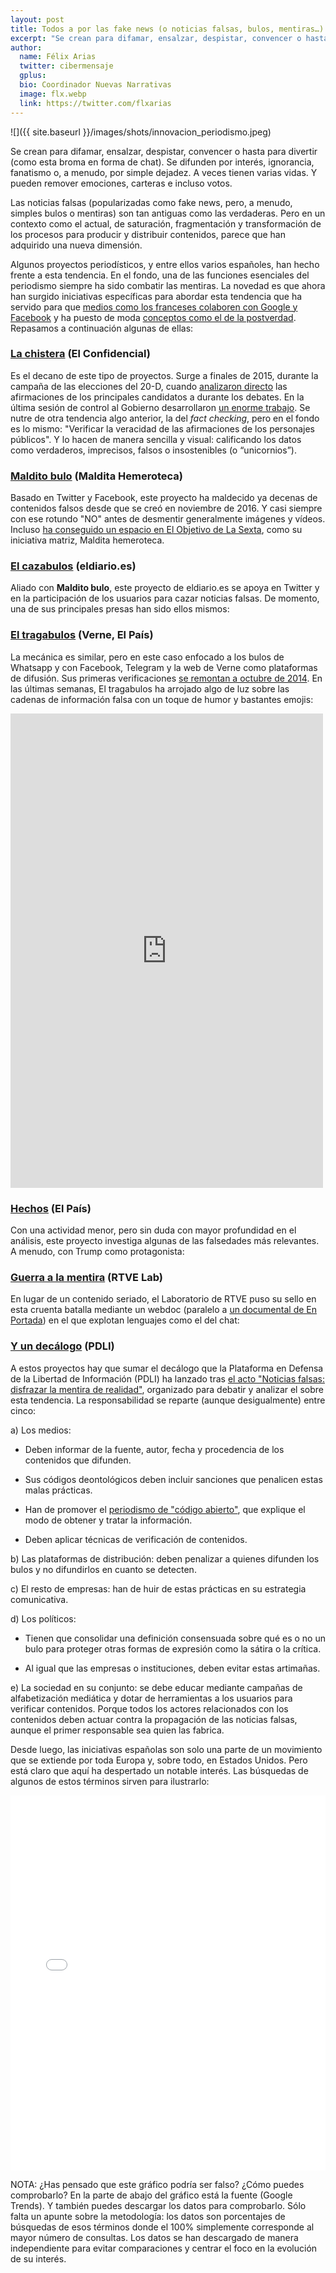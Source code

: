 ```yaml
---
layout: post
title: Todos a por las fake news (o noticias falsas, bulos, mentiras…)
excerpt: "Se crean para difamar, ensalzar, despistar, convencer o hasta para divertir (como esta broma en forma de chat). Se difunden por interés, ignorancia, fanatismo o, a menudo, por simple dejadez. A veces tienen varias vidas. Y pueden remover emociones, carteras e incluso votos."
author:
  name: Félix Arias
  twitter: cibermensaje
  gplus:  
  bio: Coordinador Nuevas Narrativas
  image: flx.webp
  link: https://twitter.com/flxarias
---
```

![]({{ site.baseurl }}/images/shots/innovacion_periodismo.jpeg)

Se crean para difamar, ensalzar, despistar, convencer o hasta para divertir (como esta broma en forma de chat). Se difunden por interés, ignorancia, fanatismo o, a menudo, por simple dejadez. A veces tienen varias vidas. Y pueden remover emociones, carteras e incluso votos.

<script type="text/javascript" src="//cdn.playbuzz.com/widget/feed.js"></script>
<div class="pb_feed" data-embed-by="1191012a-37bb-416b-90ec-5124475505ef" data-item="00d56d18-2eb8-4418-8b2b-345367348013" ></div>

Las noticias falsas (popularizadas como fake news, pero, a menudo, simples bulos o mentiras) son tan antiguas como las verdaderas. Pero en un contexto como el actual, de saturación, fragmentación y transformación de los procesos para producir y distribuir contenidos, parece que han adquirido una nueva dimensión. 

Algunos proyectos periodísticos, y entre ellos varios españoles, han hecho frente a esta tendencia. En el fondo, una de las funciones esenciales del periodismo siempre ha sido combatir las mentiras. La novedad es que ahora han surgido iniciativas específicas para abordar esta tendencia que ha servido para que [medios como los franceses colaboren con Google y Facebook](https://www.marketingdirecto.com/anunciantes-general/medios/medios-franceses-lanzan-iniciativa-frenar-fake-news-junto-facebook-google) y ha puesto de moda [conceptos como el de la postverdad](http://internacional.elpais.com/internacional/2016/11/16/actualidad/1479316268_308549.html). Repasamos a continuación algunas de ellas:

### [La chistera](http://blogs.elconfidencial.com/espana/la-chistera/2016-12-22/metodologia-lachistera-factchecking-verificacion-datos-verdades-mentiras-imprecisiones_1307758/) (El Confidencial)

Es el decano de este tipo de proyectos. Surge a finales de 2015, durante la campaña de las elecciones del 20-D, cuando [analizaron directo](http://www.elconfidencial.com/multimedia/album/espana/la-chistera/2016-06-03/la-chistera-express-verificamos-verdades-y-mentiras-de-los-politicos-en-campana_1203555/) las afirmaciones de los principales candidatos a durante los debates. En la última sesión de control al Gobierno desarrollaron [un enorme trabajo](http://blogs.elconfidencial.com/espana/la-chistera/2016-12-22/lachistera-verdades-mentiras-unicornios-xiilegislatura-politica-espana_1307747/). Se nutre de otra tendencia algo anterior, la del *fact checking*, pero en el fondo es lo mismo: "Verificar la veracidad de las afirmaciones de los personajes públicos". Y lo hacen de manera sencilla y visual: calificando los datos como verdaderos, imprecisos, falsos o insostenibles (o “unicornios”).

### [Maldito bulo](https://twitter.com/malditobulo) (Maldita Hemeroteca)

Basado en Twitter y Facebook, este proyecto ha maldecido ya decenas de contenidos falsos desde que se creó en noviembre de 2016. Y casi siempre con ese rotundo "NO" antes de desmentir generalmente imágenes y vídeos. Incluso [ha conseguido un espacio en El Objetivo de La Sexta](http://www.vanitatis.elconfidencial.com/television/programas-tv/2017-01-30/el-objetivo-maldita-hemeroteca-maldito-bulo-maldita-hemeroteca_1323360/), como su iniciativa matriz, Maldita hemeroteca.

### [El cazabulos](https://twitter.com/elcazabulos) (eldiario.es)

Aliado con **Maldito bulo**, este proyecto de eldiario.es se apoya en Twitter y en la participación de los usuarios para cazar noticias falsas. De momento, una de sus principales presas han sido ellos mismos:

### [El tragabulos](https://www.facebook.com/eltragabulos) (Verne, El País)

La mecánica es similar, pero en este caso enfocado a los bulos de Whatsapp y con Facebook, Telegram y la web de Verne como plataformas de difusión. Sus primeras verificaciones [se remontan a octubre de 2014](http://verne.elpais.com/verne/2014/10/08/articulo/1412780742_000158.html). En las últimas semanas, El tragabulos ha arrojado algo de luz sobre las cadenas de información falsa con un toque de humor y bastantes emojis:

<iframe src="https://www.facebook.com/plugins/post.php?href=https%3A%2F%2Fwww.facebook.com%2Feltragabulos%2Fposts%2F1308871945822721&width=500" width="500" height="759" style="border:none;overflow:hidden" scrolling="no" frameborder="0" allowTransparency="true"></iframe>

### [Hechos](http://elpais.com/agr/hechos/a) (El País)

Con una actividad menor, pero sin duda con mayor profundidad en el análisis, este proyecto investiga algunas de las falsedades más relevantes. A menudo, con Trump como protagonista:

### [Guerra a la mentira](http://lab.rtve.es/webdocs/guerra-mentira/es/) (RTVE Lab)

En lugar de un contenido seriado, el Laboratorio de RTVE puso su sello en esta cruenta batalla mediante un webdoc (paralelo a [un documental de En Portada](http://www.rtve.es/television/en-portada/guerra-mentira/)) en el que explotan lenguajes como el del chat:

### [Y un decálogo](http://libertadinformacion.cc/contra-la-posverdad-10-formulas-para-hacer-frente-a-las-noticias-falsas/) (PDLI)

A estos proyectos hay que sumar el decálogo que la Plataforma en Defensa de la Libertad de Información (PDLI) ha lanzado tras [el acto "Noticias falsas: disfrazar la mentira de realidad"](http://www.publico.es/sociedad/fake-news-destruir-bulo-dificil.html), organizado para debatir y analizar el sobre esta tendencia. La responsabilidad se reparte (aunque desigualmente) entre cinco:

a) Los medios: 

* Deben informar de la fuente, autor, fecha y procedencia de los contenidos que difunden.

* Sus códigos deontológicos deben incluir sanciones que penalicen estas malas prácticas.

* Han de promover el [periodismo de "código abierto"](http://www.eldiario.es/colaboratorio/periodismo_libre-codigo_abierto-procomun-periodismo_abierto-periodismo_datos_6_100849937.html), que explique el modo de obtener y tratar la información.

* Deben aplicar técnicas de verificación de contenidos.

b) Las plataformas de distribución: deben penalizar a quienes difunden los bulos y no difundirlos en cuanto se detecten.

c) El resto de empresas: han de huir de estas prácticas en su estrategia comunicativa.

d) Los políticos:

* Tienen que consolidar una definición consensuada sobre qué es o no un bulo para proteger otras formas de expresión como la sátira o la crítica.

* Al igual que las empresas o instituciones, deben evitar estas artimañas.

e) La sociedad en su conjunto: se debe educar mediante campañas de alfabetización mediática y dotar de herramientas a los usuarios para verificar contenidos. Porque todos los actores relacionados con los contenidos deben actuar contra la propagación de las noticias falsas, aunque el primer responsable sea quien las fabrica.

Desde luego, las iniciativas españolas son solo una parte de un movimiento que se extiende por toda Europa y, sobre todo, en Estados Unidos. Pero está claro que aquí ha despertado un notable interés. Las búsquedas de algunos de estos términos sirven para ilustrarlo:

<iframe id="datawrapper-chart-rBZ5N" src="//datawrapper.dwcdn.net/rBZ5N/1/" frameborder="0" allowtransparency="true" allowfullscreen="allowfullscreen" webkitallowfullscreen="webkitallowfullscreen" mozallowfullscreen="mozallowfullscreen" oallowfullscreen="oallowfullscreen" msallowfullscreen="msallowfullscreen" width="100%" height="600"></iframe><script type="text/javascript">if("undefined"==typeof window.datawrapper)window.datawrapper={};window.datawrapper["rBZ5N"]={},window.datawrapper["rBZ5N"].embedDeltas={"100":599.8,"200":599.8,"300":599.8,"400":599.8,"500":599.8,"600":599.8,"700":599.8,"800":599.8,"900":599.8,"1000":599.8},window.datawrapper["rBZ5N"].iframe=document.getElementById("datawrapper-chart-rBZ5N"),window.datawrapper["rBZ5N"].iframe.style.height=window.datawrapper["rBZ5N"].embedDeltas[Math.min(1e3,Math.max(100*Math.floor(window.datawrapper["rBZ5N"].iframe.offsetWidth/100),100))]+"px",window.addEventListener("message",function(a){if("undefined"!=typeof a.data["datawrapper-height"])for(var b in a.data["datawrapper-height"])if("rBZ5N"==b)window.datawrapper["rBZ5N"].iframe.style.height=a.data["datawrapper-height"][b]+"px"});</script>

NOTA: ¿Has pensado que este gráfico podría ser falso? ¿Cómo puedes comprobarlo? En la parte de abajo del gráfico está la fuente (Google Trends). Y también puedes descargar los datos para comprobarlo. Sólo falta un apunte sobre la metodología: los datos son porcentajes de búsquedas de esos términos donde el 100% simplemente corresponde al mayor número de consultas. Los datos se han descargado de manera independiente para evitar comparaciones y centrar el foco en la evolución de su interés.